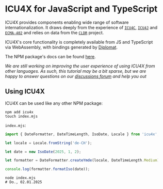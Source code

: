 # ICU4X for JavaScript and TypeScript

ICU4X provides components enabling wide range of software internationalization.
It draws deeply from the experience of [`ICU4C`](https://unicode-org.github.io/icu-docs/apidoc/released/icu4c/), [`ICU4J`](https://unicode-org.github.io/icu-docs/apidoc/released/icu4j/) and [`ECMA-402`](https://github.com/tc39/ecma402/) and relies on data from the [`CLDR`](http://cldr.unicode.org/) project.

ICU4X's core functionality is completely available from JS and TypeScript via WebAssembly, with bindings generated by [Diplomat].

The NPM package's docs can be found [here](https://icu4x.unicode.org/2_0/tsdoc/).

_We are still working on improving the user experience of using ICU4X from other languages. As such, this tutorial may be a bit sparse, but we are happy to answer questions on our [discussions forum] and help you out_

## Using ICU4X

ICU4X can be used like any other NPM package:

```shell
npm add icu4x
touch index.mjs
```

`index.mjs`:
```js
import { DateFormatter, DateTimeLength, IsoDate, Locale } from 'icu4x';

let locale = Locale.fromString('de-CH');

let date = new IsoDate(2025, 1, 2);

let formatter = DateFormatter.createYmde(locale, DateTimeLength.Medium);

console.log(formatter.formatIso(date));
```

```shell
node index.mjs
# Do., 02.01.2025
```

 [discussions forum]: https://github.com/unicode-org/icu4x/discussions
 [Diplomat]: https://github.com/rust-diplomat/diplomat

